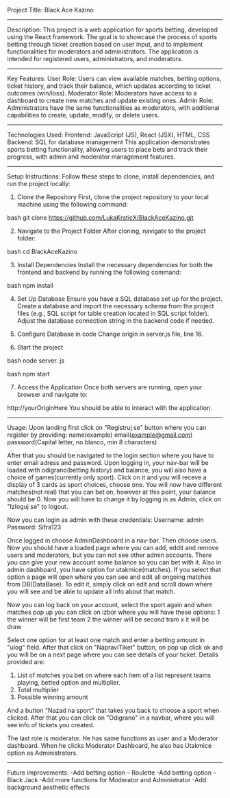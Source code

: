 Project Title: Black Ace Kazino

---

Description:
This project is a web application for sports betting, developed using the React framework. The goal is to showcase the process of sports betting through ticket creation based on user input, and to implement functionalities for moderators and administrators. The application is intended for registered users, administrators, and moderators.

---

Key Features:
User Role: Users can view available matches, betting options, ticket history, and track their balance, which updates according to ticket outcomes (win/loss).
Moderator Role: Moderators have access to a dashboard to create new matches and update existing ones.
Admin Role: Administrators have the same functionalities as moderators, with additional capabilities to create, update, modify, or delete users.

---

Technologies Used:
Frontend: JavaScript (JS), React (JSX), HTML, CSS
Backend: SQL for database management
This application demonstrates sports betting functionality, allowing users to place bets and track their progress, with admin and moderator management features.

---

Setup Instructions:
Follow these steps to clone, install dependencies, and run the project locally:

1. Clone the Repository
   First, clone the project repository to your local machine using the following command:

bash
git clone https://github.com/LukaKrsticX/BlackAceKazino.git

2. Navigate to the Project Folder
   After cloning, navigate to the project folder:

bash
cd BlackAceKazino

3. Install Dependencies
   Install the necessary dependencies for both the frontend and backend by running the following command:

bash
npm install

4. Set Up Database
   Ensure you have a SQL database set up for the project. Create a database and import the necessary schema from the project files (e.g., SQL script for table creation located in SQL script folder). Adjust the database connection string in the backend code if needed.

5. Configure Database in code
   Change origin in server.js file, line 16.

6. Start the project

bash
node server. js

bash npm start

7. Access the Application
   Once both servers are running, open your browser and navigate to:

http://yourOriginHere
You should be able to interact with the application.

---

Usage:
Upon landing first click on "Registruj se" button where you can register by providing:
name(example)
email(example@gmail.com)
password(Capital letter, no blanco, min 8 characters)

After that you should be navigated to the login section where you have to enter email adress and password.
Upon logging in, your nav-bar will be loaded with odigrano(betting history) and balance, you will also have a choice of games(currently only sport). Click on it and you will receve a display of 3 cards as sport choices, choose one. You will now have different matches(not real) that you can bet on, however at this point, your balance should be 0. Now you will have to change it by logging in as Admin, click on "Izloguj se" to logout.

Now you can login as admin with these credentials:
Username: admin
Password: Sifra123

Once logged in choose AdminDashboard in a nav-bar. Then choose users. Now you should have a loaded page where you can add, eddit and remove users and moderators, but you can not see other admin accounts. There you can give your new account some balance so you can bet with it. Also in admin dashboard, you have option for utakmice(matches). If you select that option a page will open where you can see and edit all ongoing matches from DB(DataBase). To edit it, simply click on edit and scroll down where you will see and be able to update all info about that match.

Now you can log back on your account, select the sport again and when matches pop up you can click on izbor where you will have these options:
1 the winner will be first team
2 the winner will be second tram
x it will be draw

Select one option for at least one match and enter a betting amount in "ulog" field. After that click on "NapraviTiket" button, on pop up click ok and you will be on a next page where you can see details of your ticket. Details provided are:

1. List of matches you bet on where each item of a list represent teams playing, betted option and multiplier.
2. Total multiplier
3. Possible winning amount

And a button "Nazad na sport" that takes you back to choose a sport when clicked.
After that you can click on "Odigrano" in a navbar, where you will see info of tickets you created.

The last role is moderator. He has same functions as user and a Moderator dashboard. When he clicks Moderator Dashboard, he also has Utakmice option as Administrators.

---

Future improvements:
-Add betting option – Roulette
-Add betting option – Black Jack
-Add more functions for Moderator and Administrator
-Add background aesthetic effects
